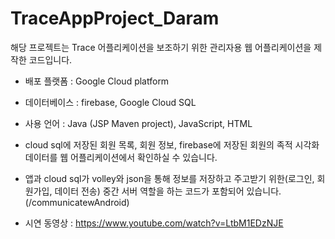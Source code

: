 # TraceAppProject_Daram

해당 프로젝트는 Trace 어플리케이션을 보조하기 위한 관리자용 웹 어플리케이션을 제작한 코드입니다.

  - 배포 플랫폼 : Google Cloud platform
  - 데이터베이스 : firebase, Google Cloud SQL
  - 사용 언어 : Java (JSP Maven project), JavaScript, HTML

  - cloud sql에 저장된 회원 목록, 회원 정보, firebase에 저장된 회원의 족적 시각화 데이터를 웹 어플리케이션에서 확인하실 수 있습니다.
  - 앱과 cloud sql가 volley와 json을 통해 정보를 저장하고 주고받기 위한(로그인, 회원가입, 데이터 전송) 중간 서버 역할을 하는 코드가 포함되어 있습니다. (/communicatewAndroid)

 - 시연 동영상 : https://www.youtube.com/watch?v=LtbM1EDzNJE
